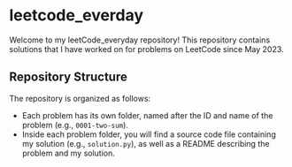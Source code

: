 # leetcode_everday
Welcome to my leetCode_everyday repository! This repository contains solutions that I have worked on for problems on LeetCode since May 2023.

## Repository Structure

The repository is organized as follows:

- Each problem has its own folder, named after the ID and name of the problem (e.g., `0001-two-sum`).
- Inside each problem folder, you will find a source code file containing my solution (e.g., `solution.py`), as well as a README describing the problem and my solution.
